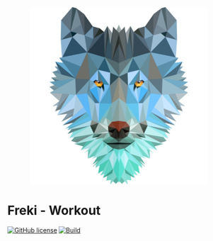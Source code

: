 <p align="center">
  <a href="https://github.com/Quego/Freki">
    <img alt="Freki" src="https://github.com/Quego/Freki/blob/master/assets/square_freki.png" width="400"/>
  </a>
</p>

# Freki - Workout

[![GitHub license](https://img.shields.io/badge/license-MIT-blue.svg)](https://github.com/Quego/Freki/blob/master/LICENSE)
[![Build](https://travis-ci.org/Quego/Freki.svg?branch=master)](https://travis-ci.org/Quego/Freki)